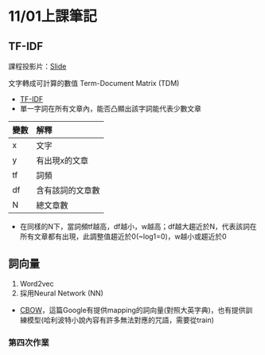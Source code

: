 # 11/01上課筆記
## TF-IDF
課程投影片：[Slide](https://docs.google.com/presentation/d/e/2PACX-1vQDgSgxp2SxatinxmzX2sdwQZhfLRmnWAl6zqgZBjTrG51dg4Bo8t4u3sXezOLSKGO398BSYq48W97u/pub?start=false&loop=false&delayms=3000&slide=id.p)

文字轉成可計算的數值 Term-Document Matrix (TDM)

* [TF-IDF](https://mropengate.blogspot.com/2016/04/tf-idf-in-r-language.html?fbclid=IwAR1sf3lPe3PpaixlQ7UT1Xa--1gnNpA9s6tK4g_y9jHISmFM9SxRMSyA6Rg)
* 單一字詞在所有文章內，能否凸顯出該字詞能代表少數文章

變數|解釋
------|:-----
x|文字
y|有出現x的文章
tf|詞頻
df|含有該詞的文章數
N|總文章數

* 在同樣的N下，當詞頻tf越高，df越小，w越高；df越大趨近於N，代表該詞在所有文章都有出現，此調整值趨近於0(~log1=0)，w越小或趨近於0

## 詞向量
1. Word2vec
2. 採用Neural Network (NN)
* [CBOW](https://stats.stackexchange.com/questions/140377/question-about-continuous-bag-of-words)，這篇Google有提供mapping的詞向量(對照大英字典)，也有提供訓練模型(哈利波特小說內容有許多無法對應的咒語，需要從train)


### 第四次作業
